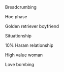 Breadcrumbing

Hoe phase

Golden retriever boyfriend

Situationship

10%
Haram relationship

High value woman

Love bombing
